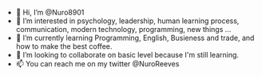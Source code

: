 - 👋 Hi, I’m @Nuro8901
- 👀 I’m interested in psychology, leadership, human learning process, communication, modern technology, programming, new things ...
- 🌱 I’m currently learning Programming, English, Busieness and trade, and how to make the best coffee.
- 💞️ I’m looking to collaborate on basic level because I'm still learning.
- 📫 You can reach me on my twitter @NuroReeves

<!---
Nuro8901/Nuro8901 is a ✨ special ✨ repository because its `README.md` (this file) appears on your GitHub profile.
You can click the Preview link to take a look at your changes.
--->
